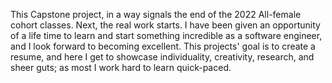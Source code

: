 This Capstone project, in a way signals the end of the 2022 All-female cohort classes. Next, the real work starts. I have been given an opportunity of a life time to learn and start something incredible as a software engineer, and I look forward to becoming excellent.
This projects' goal is to create a resume, and here I get to showcase individuality, creativity, research, and sheer guts; as most I work hard to learn quick-paced.
